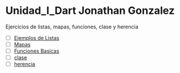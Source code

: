# Unidad_I_Dart Jonathan Gonzalez 
Ejercicios de listas, mapas, funciones, clase y herencia
- [ ] [Ejemplos de Listas](https://dartpad.dartlang.org/9439792b0c13cb7909753fc11d49958b) 
- [ ] [Mapas](https://dartpad.dartlang.org/c5cfa3cc8b74524890b6c7ca916ea182)
- [ ] [Funciones Basicas](https://dartpad.dartlang.org/0bd840c32f1228df9f88be77ec40997f)
- [ ] [clase](https://dartpad.dartlang.org/102b0b6964368dcc53bcbfd1e9181080)
- [ ] [herencia](https://dartpad.dartlang.org/3bdccb945b11741a8f8b071efb26011f)
